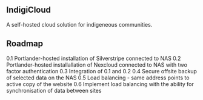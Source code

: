 ## IndigiCloud

A self-hosted cloud solution for indigeneous communities.

## Roadmap
0.1 Portlander-hosted installation of Silverstripe connected to NAS
0.2 Portlander-hosted installallation of Nexcloud connected to NAS with two factor authentication
0.3 Integration of 0.1 and 0.2
0.4 Secure offsite backup of selected data on the NAS
0.5 Load balancing - same address points to active copy of the website
0.6 Implement load balancing with the ability for synchronisation of data between sites

